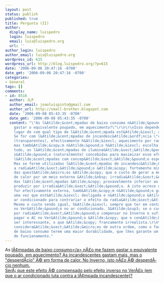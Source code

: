 ```yaml
---
layout: post
status: publish
published: true
title: Pergunta (II)
author:
  display_name: luispedro
  login: luispedro
  email: luis@luispedro.org
  url: ''
author_login: luispedro
author_email: luis@luispedro.org
wordpress_id: 615
wordpress_url: http://blog.luispedro.org/?p=615
date: '2006-09-06 20:47:16 -0700'
date_gmt: '2006-09-06 20:47:16 -0700'
categories:
- General
tags: []
comments:
- id: 8516
  author: JLP
  author_email: joaoluispinto@gmail.com
  author_url: http://small-brother.blogspot.com
  date: '2006-09-08 05:43:35 -0700'
  date_gmt: '2006-09-08 05:43:35 -0700'
  content: "\"As l&Atilde;&cent;mpadas de baixo consumo n&Atilde;&pound;o me fazem
    gastar o equivalente poupado, em aquecimento?\"\r\n\r\nIsso depende em primeiro
    lugar de com qual tipo de l&Atilde;&cent;mpada est&Atilde;&iexcl; a \"competir\".
    Se for com l&Atilde;&cent;mpadas de incandesc&Atilde;&ordf;ncia \"cl&Atilde;&iexcl;ssicas\"
    (transparentes), efectivamente h&Atilde;&iexcl; aquecimento por radia&Atilde;&sect;&Atilde;&pound;o,
    mas tamb&Atilde;&copy;m n&Atilde;&pound;o h&Atilde;&iexcl; escolha. Apesar de
    tudo, as l&Atilde;&cent;mpadas de ilumina&Atilde;&sect;&Atilde;&pound;o n&Atilde;&pound;o
    s&Atilde;&pound;o (naturalmente) concebidas para maximizar esse efeito, exstindo
    l&Atilde;&cent;mpadas com concep&Atilde;&sect;&Atilde;&pound;o especial para isso.
    Mas se forem utilizadas l&Atilde;&cent;mpadas de incandesc&Atilde;&ordf;ncia foscas,
    a radia&Atilde;&sect;&Atilde;&pound;o &Atilde;&copy; fortemente minimizada.\r\n\r\nUma
    das quest&Atilde;&micro;es &Atilde;&copy; que o custo de gerar a mesma quantidade
    de calor por um meio externo &Atilde;&nbsp; irradia&Atilde;&sect;&Atilde;&pound;o
    das l&Atilde;&cent;mpadas &Atilde;&copy; provavelmente inferior ao custo de o
    produzir por irradia&Atilde;&sect;&Atilde;&pound;o. A isto acrece que, se a fonte
    for efectivamente externa, tamb&Atilde;&copy;m n&Atilde;&pound;o gasta no Ver&Atilde;&pound;o,
    uma vez que est&Atilde;&iexcl; desligada e n&Atilde;&pound;o &Atilde;&copy; preciso
    ar condicionado para contrariar o efeito da radia&Atilde;&sect;&Atilde;&pound;o.
    Mesmo o custo sendo igual, h&Atilde;&iexcl; sempre que ter em conta a poupan&Atilde;&sect;a
    no Ver&Atilde;&pound;o no ar condicionado. S&Atilde;&sup3; se o custo do calor
    por radia&Atilde;&sect;&Atilde;&pound;o compensar no Inverno o suficiente para
    pagar o AC no Ver&Atilde;&pound;o &Atilde;&copy; que o cen&Atilde;&iexcl;rio poder&Atilde;&iexcl;
    ser interessante, o que &Atilde;&copy; francamente irrealista.\r\n\r\nA isto acrescem
    considera&Atilde;&sect;&Atilde;&micro;es de outra ordem, como o facto de as lampadas
    de baixo consumo terem uma maior durabilidade, que lhes garante um menos custo&#47;hora
    de funcionamento."
---
```

<p>As <a href="http:&#47;&#47;www.fastcompany.com&#47;subscr&#47;108&#47;open_lightbulbs.html">l&Atilde;&cent;mpadas de baixo consumo<&#47;a> n&Atilde;&pound;o me fazem gastar o equivalente poupado, em aquecimento? As incandescentes gastam mais, mas o "desperd&Atilde;&shy;cio" &Atilde;&copy; em forma de calor. No Inverno, isto n&Atilde;&pound;o &Atilde;&copy; desperd&Atilde;&shy;cio nenhum.<br />
Ser&Atilde;&iexcl; que este efeito &Atilde;&copy; compensado pelo efeito inverso no Ver&Atilde;&pound;o (em que o ar condicionado luta contra a l&Atilde;&cent;mpada incandescente)?</p>
